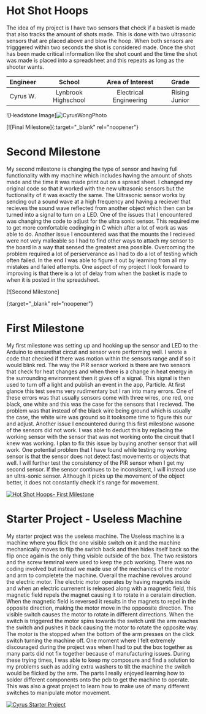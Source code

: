 ﻿# Hot Shot Hoops
The idea of my project is I have two sensors that check if a basket is made that also tracks the amount of shots made. This is done with two ultrasonic sensors that are placed above and blow the hoop. When both sensors are trigggered within two seconds the shot is considered made. Once the shot has been made critical information like the shot count and the time the shot was made is placed into a spreadsheet and this repeats as long as the shooter wants.

| **Engineer** | **School** | **Area of Interest** | **Grade** |
|:--:|:--:|:--:|:--:|
| Cyrus W. | Lynbrook Highschool | Electrical Engineering | Rising Junior|

![Headstone Image]![CyrusWongPhoto](https://user-images.githubusercontent.com/108291620/177587754-9b4d568a-f942-49f7-b79b-c4ee471c651d.jpg)


[![Final Milestone]{:target="_blank" rel="noopener"}

# Second Milestone
My second milestone is changing the type of sensor and having full functionality with my machine which includes having the amount of shots made and the time it was made print out on a spread sheet. I changed my original code so that it worked with the new ultrasonic sensors but the fuctionality of it was exactly the same. The Ultrasonic sensor works by sending out a sound wave at a high frequency and having a reciever that recieves the sound wave reflected from another object which then can be turned into a signal to turn on a LED. One of the issues that I encountered was changing the code to adjust for the ultra sonic sensor. This required me to get more comfortable codinging in C which after a lot of work as was able to do. Another issue I encountered was that the mounts the I recieved were not very malleable so I had to find other ways to attach my sensor to the board in a way that sensed the greatest area possible. Overcoming the problem required a lot of perserverance as I had to do a lot of testing which often failed. In the end I was able to figure it out by learning from all my mistakes and failed attempts. One aspect of my project I look forward to improving is that there is a lot of delay from when the basket is made to when it is posted in the spreadsheet. 

[![Second Milestone]

{:target="_blank" rel="noopener"}

# First Milestone
My first milestone was setting up and hooking up the sensor and LED to the Arduino to ensurethat circut and sensor were performing well. I wrote a code that checked if there was motion within the sensors range and if so it would blink red. The way the PIR sensor worked is there are two sensors that check for heat changes and when there is a change in heat energy in the surrounding environment then it gives off a signal. This signal is then used to turn off a light and publish an event in the app, Particle. At first glance this test seems very rudimentary but I ran into many errors. One of these errors was that usually sensors come with three wires, one red, one black, one white and this was the case for the sensors that I recieved. The problem was that instead of the black wire being ground which is usually the case, the white wire was ground so it tooksome time to figure this our and adjust. Another issue I encountered during this first milestone wasone of the sensors did not work. I was able to deduct this by replacing the working sensor with the sensor that was not working onto the circuit that I knew was working. I plan to fix this issue by buying another sensor that will work. One potential problem that I have found while testing my working sensor is that the sensor does not detect fast movements or objects that well. I will further test the consistency of the PIR sensor when I get my second sensor. If the sensor continues to be inconsistent, I will instead use an ultra-sonic sensor. Although it picks up the movement of the object better, it does not constantly check it's range for movement.

[![Hot Shot Hoops- First Milestone](https://res.cloudinary.com/marcomontalbano/image/upload/v1656718885/video_to_markdown/images/youtube--6E5vMULIlls-c05b58ac6eb4c4700831b2b3070cd403.jpg)](https://www.youtube.com/watch?v=6E5vMULIlls "Hot Shot Hoops- First Milestone")

# Starter Project - Useless Machine
My starter project was the useless machine. The Useless machine is a machine where you flick the one visible switch on it and the machine mechanically moves to flip the switch back and then hides itself back so the flip once again is the only thing visible outside of the box. The two resistors and the screw temrinal were used to keep the pcb working. There was no coding involved but instead we made use of the mechanics of the motor and arm to completete the machine. Overall the machine revolves around the electric motor. The electric motor operates by having magnets inside and when an electric currenent is released along with a magnetic field, this magnetic field repels the magnet causing it to rotate in a ceratain direction. When the magnetic field is reversed it results in the magnets to repel in the opposite direction, making the motor move in the oppoosite direction. The visible switch causes the motor to rotate in different dirrections. When the switch is triggered the motor spins towards the switch until the arm reaches the switch and pushes it back causing the motor to rotate the opposite way. The motor is the stopped when the bottom of the arm presses on the click switch turning the machine off. One moment where I felt extremely discouraged during the project was when I had to put the box together as many parts did not fix together because of manufacturing issues. During these trying times, I was able to keep my composure and find a solution to my problems such as adding extra washers to tilt the machine the switch would be flicked by the arm. The parts I really enjoyed learning how to solder different components onto the pcb to get the machine to operate. This was also a great project to learn how to make use of many different switches to manipulate motor movement.

[![Cyrus Starter Project](https://res.cloudinary.com/marcomontalbano/image/upload/v1656718172/video_to_markdown/images/youtube--nuEwtelOBq0-c05b58ac6eb4c4700831b2b3070cd403.jpg)](https://www.youtube.com/watch?v=nuEwtelOBq0 "Cyrus Starter Project")
